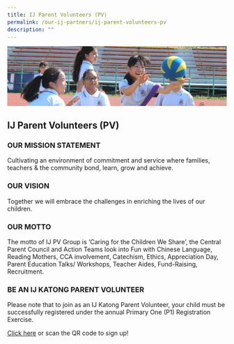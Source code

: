 ```yaml
---
title: IJ Parent Volunteers (PV)
permalink: /our-ij-partners/ij-parent-volunteers-pv
description: ""
---
```

![](/images/subpage.jpg)

## IJ Parent Volunteers (PV)

### OUR MISSION STATEMENT


Cultivating an environment of commitment and service where families, teachers & the community bond, learn, grow and achieve.

### OUR VISION

Together we will embrace the challenges in enriching the lives of our children.

### OUR MOTTO


The motto of IJ PV Group is ‘Caring for the Children We Share’, the Central Parent Council and Action Teams look into Fun with Chinese Language, Reading Mothers, CCA involvement, Catechism, Ethics, Appreciation Day, Parent Education Talks/ Workshops, Teacher Aides, Fund-Raising, Recruitment.

### BE AN IJ KATONG PARENT VOLUNTEER


Please note that to join as an IJ Katong Parent Volunteer, your child must be successfully registered under the annual Primary One (P1) Registration Exercise.

  

[Click here](https://docs.google.com/forms/d/e/1FAIpQLSeFtPXnqCMpyYMqQ4lz9pjbJp5F1fBMXDNjO8mqPedoSYN1pQ/viewform) or scan the QR code to sign up!